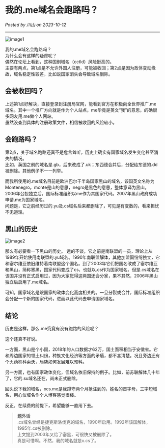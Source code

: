 # 我的.me域名会跑路吗？
*Posted by 川山 on 2023-10-12*

****
![image1](https://blog-1300880990.cos.ap-beijing.myqcloud.com/about_me_domain_name_image1.webp)

我的.me域名会跑路吗？  
为什么会有这样的疑虑呢？  
偶然在论坛上看到，这种国别域名（cctld）风险挺高的。  
主要有两点，第1点是不允许外国人注册，可能被收回；第2点是因为政体变动缘故，域名稳定性较差，比如说国家消失会导致域名删除。

## 会被收回吗？

上述第1点好解决，直接登录到注册局官网，能看到官方在积极向全世界推广.me域名。其中一个推广方向就是作为个人站点，me毕竟是英文“我”的意思，的确很多网友用.me做个人网站。  
虽然没查到具体的注册政策文件，相信被收回的风险较小。


## 会跑路吗？

第2点，关于域名跑路还真不是危言耸听，历史上确实有国家域名发生变化甚至消失的情况。  
比如，英国之前的域名是.gb，后来改成了.uk；东西德合并后，分配给东德的.dd被删除。其他例子不一一列举。

而我所使用的.me域名目前是欧洲巴尔干半岛国家黑山的域名，该国英文名称为Montenegro，monte是山的意思，negro是黑色的意思，整体意译为黑山。  
2006年公投独立后，国际标准组织以me作为其国家代码。2007年黑山政府成功申请.me为国家域名。  
问题是，它之前经历过的.yu及.cs域名后来都删除了，可见是有变数的，看来担忧不无道理。

## 黑山的历史
![image2](https://blog-1300880990.cos.ap-beijing.myqcloud.com/about_me_domain_name_image2.JPG)

那么有必要看一下黑山的历史。
远的不谈，它之前是南联盟的一员，理论上从1989年开始使用南联盟的.yu域名。1990年南联盟解体，其他加盟国纷纷独立，它和塞尔维亚依旧维持着南联盟这个国名。到了2003年它们把国名改成了塞尔维亚和黑山，简称塞黑，国家代码变成了cs，也就以.cs作为国家域名。但是.cs域名在该国并没有正式启用过，因为大家觉得这两国还会分家，果不其然，2006年黑山独立后启用了.me域名。

可知，国家域名是跟国家的政体变化高度相关的。一旦分裂或合并，国际标准组织会分配一个新的国家代码，进而以此代码去申请国家域名。

## 结论

历史是这样，那么.me究竟有没有跑路的风险呢？

这个还真不好说。

一方面，黑山是个小国，2018年的人口数据才62万，国土面积相当于安徽省。它和周边国家的领土纠纷，种族文化经济等方面的矛盾，都不甚清楚。况且旁边还有个火药桶科索沃，局势如何发展难以预料。

另一方面，也有国家政体变化，但域名依旧保持的例子。比如，前苏联解体几十年了，它的.su域名还在，尚未正式删除。

回头说下我的域名，xcs.me是我蹲守两个月抢注到的，姓名的首字母，三字短域名，用心仪域名作个人博客感觉很棒。  

反正，在续费的前提下，希望能够一直用下去。




> **题外话**  
.cs域名曾经是捷克斯洛伐克的域名，1990年启用。1992年该国解体，1995年.cs被删除。  
上文提到2003年又给了塞黑，可很快又被删除了。  
真是可惜啊。不然，我的域名就是x.cs了。
